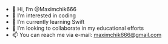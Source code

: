 - 👋 Hi, I’m @Maximchik666
- 👀 I’m interested in coding
- 🌱 I’m currently learning Swift
- 💞️ I’m looking to collaborate in my educational efforts
- 📫 You can reach me via e-mail: maximchik666@gmail.com

<!---
Maximchik666/Maximchik666 is a ✨ special ✨ repository because its `README.md` (this file) appears on your GitHub profile.
You can click the Preview link to take a look at your changes.
--->
